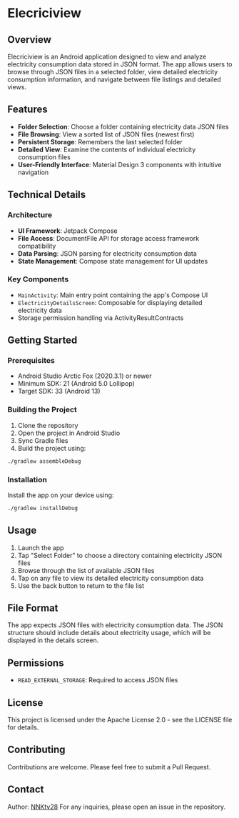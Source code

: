 # Elecriciview

## Overview
Elecriciview is an Android application designed to view and analyze electricity consumption data stored in JSON format. The app allows users to browse through JSON files in a selected folder, view detailed electricity consumption information, and navigate between file listings and detailed views.

## Features
- **Folder Selection**: Choose a folder containing electricity data JSON files
- **File Browsing**: View a sorted list of JSON files (newest first)
- **Persistent Storage**: Remembers the last selected folder
- **Detailed View**: Examine the contents of individual electricity consumption files
- **User-Friendly Interface**: Material Design 3 components with intuitive navigation

## Technical Details

### Architecture
- **UI Framework**: Jetpack Compose
- **File Access**: DocumentFile API for storage access framework compatibility
- **Data Parsing**: JSON parsing for electricity consumption data
- **State Management**: Compose state management for UI updates

### Key Components
- `MainActivity`: Main entry point containing the app's Compose UI
- `ElectricityDetailsScreen`: Composable for displaying detailed electricity data
- Storage permission handling via ActivityResultContracts

## Getting Started

### Prerequisites
- Android Studio Arctic Fox (2020.3.1) or newer
- Minimum SDK: 21 (Android 5.0 Lollipop)
- Target SDK: 33 (Android 13)

### Building the Project
1. Clone the repository
2. Open the project in Android Studio
3. Sync Gradle files
4. Build the project using:
```bash
./gradlew assembleDebug
```

### Installation
Install the app on your device using:
```bash
./gradlew installDebug
```

## Usage
1. Launch the app
2. Tap "Select Folder" to choose a directory containing electricity JSON files
3. Browse through the list of available JSON files
4. Tap on any file to view its detailed electricity consumption data
5. Use the back button to return to the file list

## File Format
The app expects JSON files with electricity consumption data. The JSON structure should include details about electricity usage, which will be displayed in the details screen.

## Permissions
- `READ_EXTERNAL_STORAGE`: Required to access JSON files

## License
This project is licensed under the Apache License 2.0 - see the LICENSE file for details.

## Contributing
Contributions are welcome. Please feel free to submit a Pull Request.

## Contact
Author: [NNKtv28](https://github.com/NNKtv28)
For any inquiries, please open an issue in the repository.
